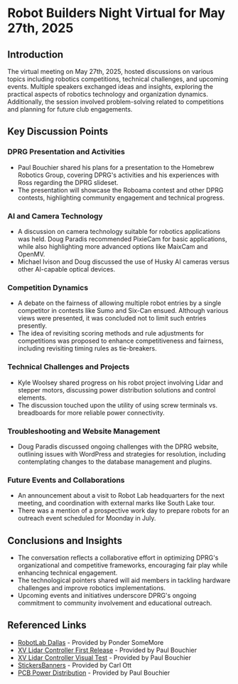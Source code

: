 # Robot Builders Night Virtual for May 27th, 2025

## Introduction

The virtual meeting on May 27th, 2025, hosted discussions on various topics including robotics competitions, technical challenges, and upcoming events. Multiple speakers exchanged ideas and insights, exploring the practical aspects of robotics technology and organization dynamics. Additionally, the session involved problem-solving related to competitions and planning for future club engagements.

## Key Discussion Points

### DPRG Presentation and Activities
- Paul Bouchier shared his plans for a presentation to the Homebrew Robotics Group, covering DPRG's activities and his experiences with Ross regarding the DPRG slideset. 
- The presentation will showcase the Roboama contest and other DPRG contests, highlighting community engagement and technical progress.

### AI and Camera Technology
- A discussion on camera technology suitable for robotics applications was held. Doug Paradis recommended PixieCam for basic applications, while also highlighting more advanced options like MaixCam and OpenMV.
- Michael Ivison and Doug discussed the use of Husky AI cameras versus other AI-capable optical devices.

### Competition Dynamics
- A debate on the fairness of allowing multiple robot entries by a single competitor in contests like Sumo and Six-Can ensued. Although various views were presented, it was concluded not to limit such entries presently.
- The idea of revisiting scoring methods and rule adjustments for competitions was proposed to enhance competitiveness and fairness, including revisiting timing rules as tie-breakers.

### Technical Challenges and Projects
- Kyle Woolsey shared progress on his robot project involving Lidar and stepper motors, discussing power distribution solutions and control elements.
- The discussion touched upon the utility of using screw terminals vs. breadboards for more reliable power connectivity.

### Troubleshooting and Website Management
- Doug Paradis discussed ongoing challenges with the DPRG website, outlining issues with WordPress and strategies for resolution, including contemplating changes to the database management and plugins.
  
### Future Events and Collaborations
- An announcement about a visit to Robot Lab headquarters for the next meeting, and coordination with external marks like South Lake tour.
- There was a mention of a prospective work day to prepare robots for an outreach event scheduled for Moonday in July.

## Conclusions and Insights
- The conversation reflects a collaborative effort in optimizing DPRG's organizational and competitive frameworks, encouraging fair play while enhancing technical engagement.
- The technological pointers shared will aid members in tackling hardware challenges and improve robotics implementations.
- Upcoming events and initiatives underscore DPRG's ongoing commitment to community involvement and educational outreach.

## Referenced Links
- [RobotLab Dallas](https://www.robotlab.com/dallas) - Provided by Ponder SomeMore
- [XV Lidar Controller First Release](https://www.getsurreal.com/products/xv-lidar-controller-first-release/) - Provided by Paul Bouchier
- [XV Lidar Controller Visual Test](https://www.getsurreal.com/xv-lidar-controller-first-release/xv-lidar-controller-visual-test/) - Provided by Paul Bouchier
- [StickersBanners](https://www.stickersbanners.com/banners.html) - Provided by Carl Ott
- [PCB Power Distribution](https://www.amazon.com/PCB007-Position-Distribution-Outputs-Voltage/dp/B07DW2C4ZB) - Provided by Paul Bouchier